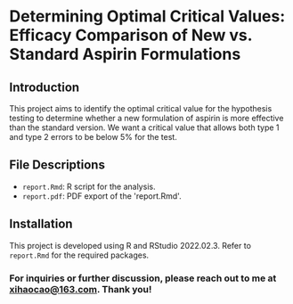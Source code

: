 # Determining Optimal Critical Values: Efficacy Comparison of New vs. Standard Aspirin Formulations

## Introduction
This project aims to identify the optimal critical value for the hypothesis testing to determine whether a new formulation of aspirin is more effective than the standard version. We want a critical value that allows both type 1 and type 2 errors to be below 5% for the test.

## File Descriptions
- `report.Rmd`: R script for the analysis.
- `report.pdf`: PDF export of the 'report.Rmd'.

## Installation
This project is developed using R and RStudio 2022.02.3. Refer to `report.Rmd` for the required packages.

### For inquiries or further discussion, please reach out to me at [xihaocao@163.com](mailto:xihaocao@163.com). Thank you!
